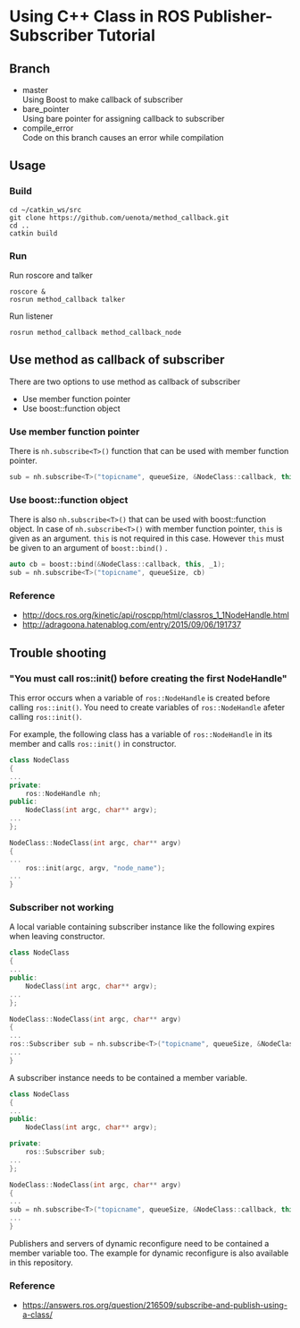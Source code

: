 # Using C++ Class in ROS Publisher-Subscriber Tutorial

## Branch
- master  
  Using Boost to make callback of subscriber
- bare_pointer  
  Using bare pointer for assigning callback to subscriber
- compile_error  
  Code on this branch causes an error while compilation
  
## Usage
### Build
```
cd ~/catkin_ws/src
git clone https://github.com/uenota/method_callback.git
cd ..
catkin build
```

### Run
Run roscore and talker
```
roscore &
rosrun method_callback talker
```
Run listener
```
rosrun method_callback method_callback_node
```

## Use method as callback of subscriber
There are two options to use method as callback of subscriber

- Use member function pointer
- Use boost::function object

### Use member function pointer
There is `nh.subscribe<T>()` function that can be used with member function pointer.

```cpp
sub = nh.subscribe<T>("topicname", queueSize, &NodeClass::callback, this);
```

### Use boost::function object
There is also `nh.subscribe<T>()` that can be used with boost::function object.
In case of `nh.subscribe<T>()` with member function pointer, `this` is given as an argument.
`this` is not required in this case.
However `this` must be given to an argument of `boost::bind()` .

```cpp
auto cb = boost::bind(&NodeClass::callback, this, _1);
sub = nh.subscribe<T>("topicname", queueSize, cb)
```

### Reference
- http://docs.ros.org/kinetic/api/roscpp/html/classros_1_1NodeHandle.html
- http://adragoona.hatenablog.com/entry/2015/09/06/191737

## Trouble shooting

### "You must call ros::init() before creating the first NodeHandle"
This error occurs when a variable of `ros::NodeHandle` is created before calling `ros::init()`.
You need to create variables of `ros::NodeHandle` afeter calling `ros::init()`.

For example, the following class has a variable of `ros::NodeHandle` in its member and calls `ros::init()`
 in constructor.
 
```cpp
class NodeClass
{
...
private:
    ros::NodeHandle nh;
public:
    NodeClass(int argc, char** argv);
...
};

NodeClass::NodeClass(int argc, char** argv)
{
...
    ros::init(argc, argv, "node_name");
...
}
```

### Subscriber not working
A local variable containing subscriber instance like the following expires when leaving constructor.

```cpp
class NodeClass
{
...
public:
    NodeClass(int argc, char** argv);
...
};

NodeClass::NodeClass(int argc, char** argv)
{
...
ros::Subscriber sub = nh.subscribe<T>("topicname", queueSize, &NodeClass::callback, this);
...
}
```

A subscriber instance needs to be contained a member variable.

```cpp
class NodeClass
{
...
public:
    NodeClass(int argc, char** argv);

private:
    ros::Subscriber sub;
...
};

NodeClass::NodeClass(int argc, char** argv)
{
...
sub = nh.subscribe<T>("topicname", queueSize, &NodeClass::callback, this);
...
}
```
Publishers and servers of dynamic reconfigure need to be contained a member variable too.
The example for dynamic reconfigure is also available in this repository.

### Reference
- https://answers.ros.org/question/216509/subscribe-and-publish-using-a-class/
